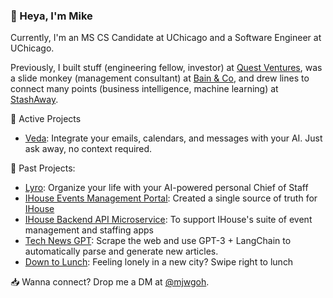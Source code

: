 ### 👋 Heya, I'm Mike

Currently, I'm an MS CS Candidate at UChicago and a Software Engineer at UChicago. 

Previously, I built stuff (engineering fellow, investor) at [Quest Ventures](https://www.questventures.com), was a slide monkey (management consultant) at [Bain & Co](http://bain.com), and drew lines to connect many points (business intelligence, machine learning) at [StashAway](http://stashaway.com).

🌱 Active Projects
- [Veda](https://www.heyveda.com): Integrate your emails, calendars, and messages with your AI. Just ask away, no context required.

📜 Past Projects:
- [Lyro](http://trylyro.com): Organize your life with your AI-powered personal Chief of Staff
- [IHouse Events Management Portal](https://ihouse-frontend.vercel.app/): Created a single source of truth for [IHouse](https://ihouse.uchicago.edu)
- [IHouse Backend API Microservice](https://github.com/mjwgoh/ihouse-backend-sanitized): To support IHouse's suite of event management and staffing apps
- [Tech News GPT](https://github.com/mjwgoh/tech-news-gpt): Scrape the web and use GPT-3 + LangChain to automatically parse and generate new articles.
- [Down to Lunch](https://github.com/mjwgoh/Down-to-Lunch): Feeling lonely in a new city? Swipe right to lunch

📥 Wanna connect? Drop me a DM at [@mjwgoh](https://twitter.com/mjwgoh).
